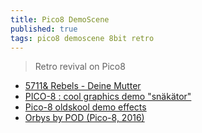 ```yaml
---
title: Pico8 DemoScene
published: true
tags: pico8 demoscene 8bit retro
---
```

> Retro revival on Pico8

- [5711& Rebels - Deine Mutter](https://www.youtube.com/watch?v=nkSAimtd6-w&list=PLLe5RNUqyEWj1ty_O3wCkfJU05cq1Zfie)
- [PICO-8 : cool graphics demo "snäkätor"](https://www.youtube.com/watch?v=WeFROY9BTFM)
- [Pico-8 oldskool demo effects](https://www.youtube.com/watch?v=qMnT-DwQkok)
- [Orbys by POD (Pico-8, 2016)](https://www.youtube.com/watch?v=QTvnYkmtleI)
